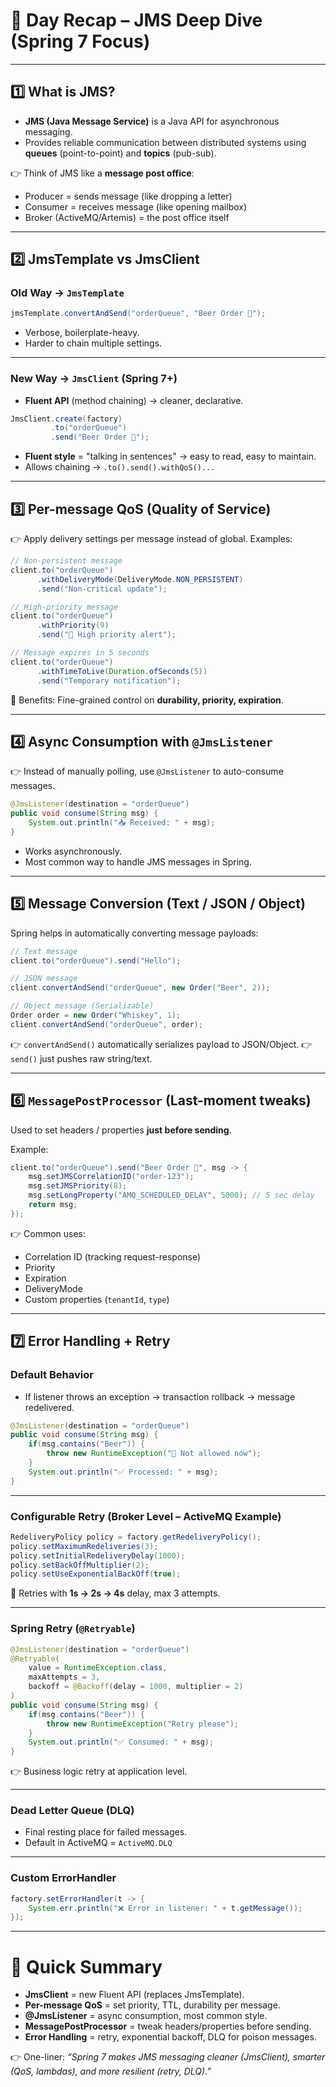 # 📘 Day Recap – JMS Deep Dive (Spring 7 Focus)

---

## 1️⃣ What is JMS?

* **JMS (Java Message Service)** is a Java API for asynchronous messaging.
* Provides reliable communication between distributed systems using **queues** (point-to-point) and **topics** (pub-sub).

👉 Think of JMS like a **message post office**:

* Producer = sends message (like dropping a letter)
* Consumer = receives message (like opening mailbox)
* Broker (ActiveMQ/Artemis) = the post office itself

---

## 2️⃣ JmsTemplate vs JmsClient

### Old Way → `JmsTemplate`

```java
jmsTemplate.convertAndSend("orderQueue", "Beer Order 🍺");
```

* Verbose, boilerplate-heavy.
* Harder to chain multiple settings.

---

### New Way → `JmsClient` (Spring 7+)

* **Fluent API** (method chaining) → cleaner, declarative.

```java
JmsClient.create(factory)
         .to("orderQueue")
         .send("Beer Order 🍺");
```

* **Fluent style** = "talking in sentences" → easy to read, easy to maintain.
* Allows chaining → `.to().send().withQoS()...`

---

## 3️⃣ Per-message QoS (Quality of Service)

👉 Apply delivery settings per message instead of global.
Examples:

```java
// Non-persistent message
client.to("orderQueue")
      .withDeliveryMode(DeliveryMode.NON_PERSISTENT)
      .send("Non-critical update");

// High-priority message
client.to("orderQueue")
      .withPriority(9)
      .send("🚨 High priority alert");

// Message expires in 5 seconds
client.to("orderQueue")
      .withTimeToLive(Duration.ofSeconds(5))
      .send("Temporary notification");
```

📌 Benefits: Fine-grained control on **durability, priority, expiration**.

---

## 4️⃣ Async Consumption with `@JmsListener`

👉 Instead of manually polling, use `@JmsListener` to auto-consume messages.

```java
@JmsListener(destination = "orderQueue")
public void consume(String msg) {
    System.out.println("📥 Received: " + msg);
}
```

* Works asynchronously.
* Most common way to handle JMS messages in Spring.

---

## 5️⃣ Message Conversion (Text / JSON / Object)

Spring helps in automatically converting message payloads:

```java
// Text message
client.to("orderQueue").send("Hello");

// JSON message
client.convertAndSend("orderQueue", new Order("Beer", 2));

// Object message (Serializable)
Order order = new Order("Whiskey", 1);
client.convertAndSend("orderQueue", order);
```

👉 `convertAndSend()` automatically serializes payload to JSON/Object.
👉 `send()` just pushes raw string/text.

---

## 6️⃣ `MessagePostProcessor` (Last-moment tweaks)

Used to set headers / properties **just before sending**.

Example:

```java
client.to("orderQueue").send("Beer Order 🍺", msg -> {
    msg.setJMSCorrelationID("order-123");
    msg.setJMSPriority(8);
    msg.setLongProperty("AMQ_SCHEDULED_DELAY", 5000); // 5 sec delay
    return msg;
});
```

👉 Common uses:

* Correlation ID (tracking request-response)
* Priority
* Expiration
* DeliveryMode
* Custom properties (`tenantId`, `type`)

---

## 7️⃣ Error Handling + Retry

### Default Behavior

* If listener throws an exception → transaction rollback → message redelivered.

```java
@JmsListener(destination = "orderQueue")
public void consume(String msg) {
    if(msg.contains("Beer")) {
        throw new RuntimeException("🍺 Not allowed now");
    }
    System.out.println("✅ Processed: " + msg);
}
```

---

### Configurable Retry (Broker Level – ActiveMQ Example)

```java
RedeliveryPolicy policy = factory.getRedeliveryPolicy();
policy.setMaximumRedeliveries(3);
policy.setInitialRedeliveryDelay(1000);
policy.setBackOffMultiplier(2);
policy.setUseExponentialBackOff(true);
```

📌 Retries with **1s → 2s → 4s** delay, max 3 attempts.

---

### Spring Retry (`@Retryable`)

```java
@JmsListener(destination = "orderQueue")
@Retryable(
    value = RuntimeException.class,
    maxAttempts = 3,
    backoff = @Backoff(delay = 1000, multiplier = 2)
)
public void consume(String msg) {
    if(msg.contains("Beer")) {
        throw new RuntimeException("Retry please");
    }
    System.out.println("✅ Consumed: " + msg);
}
```

👉 Business logic retry at application level.

---

### Dead Letter Queue (DLQ)

* Final resting place for failed messages.
* Default in ActiveMQ = `ActiveMQ.DLQ`

---

### Custom ErrorHandler

```java
factory.setErrorHandler(t -> {
    System.err.println("❌ Error in listener: " + t.getMessage());
});
```

---

# 🎯 Quick Summary

* **JmsClient** = new Fluent API (replaces JmsTemplate).
* **Per-message QoS** = set priority, TTL, durability per message.
* **@JmsListener** = async consumption, most common style.
* **MessagePostProcessor** = tweak headers/properties before sending.
* **Error Handling** = retry, exponential backoff, DLQ for poison messages.

👉 One-liner: *“Spring 7 makes JMS messaging cleaner (JmsClient), smarter (QoS, lambdas), and more resilient (retry, DLQ).”*
